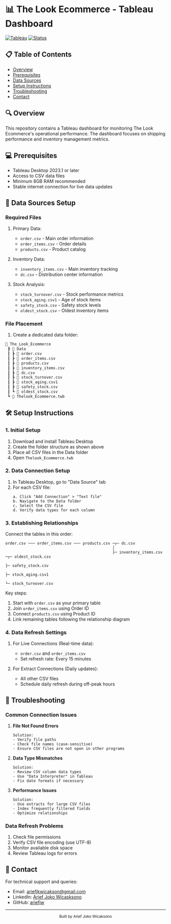 # 📊 The Look Ecommerce - Tableau Dashboard

[![Tableau](https://img.shields.io/badge/Tableau-2023.1+-blue.svg)](https://www.tableau.com/)
[![Status](https://img.shields.io/badge/Status-Active-success.svg)]()

## 📋 Table of Contents
- [Overview](#overview)
- [Prerequisites](#prerequisites)
- [Data Sources](#data-sources)
- [Setup Instructions](#setup-instructions)
- [Troubleshooting](#troubleshooting)
- [Contact](#contact)

## 🔍 Overview
This repository contains a Tableau dashboard for monitoring The Look Ecommerce's operational performance. The dashboard focuses on shipping performance and inventory management metrics.

## 💻 Prerequisites
- Tableau Desktop 2023.1 or later
- Access to CSV data files
- Minimum 8GB RAM recommended
- Stable internet connection for live data updates

## 📁 Data Sources Setup

### Required Files
1. Primary Data:
   - `order.csv` - Main order information
   - `order_items.csv` - Order details
   - `products.csv` - Product catalog

2. Inventory Data:
   - `inventory_items.csv` - Main inventory tracking
   - `dc.csv` - Distribution center information

3. Stock Analysis:
   - `stock_turnover.csv` - Stock performance metrics
   - `stock_aging.csv1` - Age of stock items
   - `safety_stock.csv` - Safety stock levels
   - `oldest_stock.csv` - Oldest inventory items

### File Placement
1. Create a dedicated data folder:
```bash
📁 The_Look_Ecommerce
 ┣ 📁 Data
 ┃ ┣ 📄 order.csv
 ┃ ┣ 📄 order_items.csv
 ┃ ┣ 📄 products.csv
 ┃ ┣ 📄 inventory_items.csv
 ┃ ┣ 📄 dc.csv
 ┃ ┣ 📄 stock_turnover.csv
 ┃ ┣ 📄 stock_aging.csv1
 ┃ ┣ 📄 safety_stock.csv
 ┃ ┗ 📄 oldest_stock.csv
 ┗ 📄 Thelook_Ecommerce.twb
```

## 🛠️ Setup Instructions

### 1. Initial Setup
1. Download and install Tableau Desktop
2. Create the folder structure as shown above
3. Place all CSV files in the Data folder
4. Open `Thelook_Ecommerce.twb`

### 2. Data Connection Setup
1. In Tableau Desktop, go to "Data Source" tab
2. For each CSV file:
   ```
   a. Click "Add Connection" > "Text file"
   b. Navigate to the Data folder
   c. Select the CSV file
   d. Verify data types for each column
   ```

### 3. Establishing Relationships
Connect the tables in this order:
```
order.csv ─── order_items.csv ─── products.csv ─┬─ dc.csv
                                               │
                                               ├─ inventory_items.csv ─┬─ oldest_stock.csv
                                                                     ├─ safety_stock.csv
                                                                     ├─ stock_aging.csv1
                                                                     └─ stock_turnover.csv
```

Key steps:
1. Start with `order.csv` as your primary table
2. Join `order_items.csv` using Order ID
3. Connect `products.csv` using Product ID
4. Link remaining tables following the relationship diagram

### 4. Data Refresh Settings
1. For Live Connections (Real-time data):
   - `order.csv` and `order_items.csv`
   - Set refresh rate: Every 15 minutes

2. For Extract Connections (Daily updates):
   - All other CSV files
   - Schedule daily refresh during off-peak hours

## 🔧 Troubleshooting

### Common Connection Issues
1. **File Not Found Errors**
   ```
   Solution:
   - Verify file paths
   - Check file names (case-sensitive)
   - Ensure CSV files are not open in other programs
   ```

2. **Data Type Mismatches**
   ```
   Solution:
   - Review CSV column data types
   - Use "Data Interpreter" in Tableau
   - Fix date formats if necessary
   ```

3. **Performance Issues**
   ```
   Solution:
   - Use extracts for large CSV files
   - Index frequently filtered fields
   - Optimize relationships
   ```

### Data Refresh Problems
1. Check file permissions
2. Verify CSV file encoding (use UTF-8)
3. Monitor available disk space
4. Review Tableau logs for errors

## 📧 Contact
For technical support and queries:
- Email: ariefjkwicakson@gmail.com
- LinkedIn: [Arief Joko Wicasksono](https://www.linkedin.com/in/arief-joko-wicaksono-80a519141)
- GitHub: [ariefjw](https://github.com/ariefjw)

---

<div align="center">
  <sub>Built by Arief Joko Wicaksono</sub>
</div> 